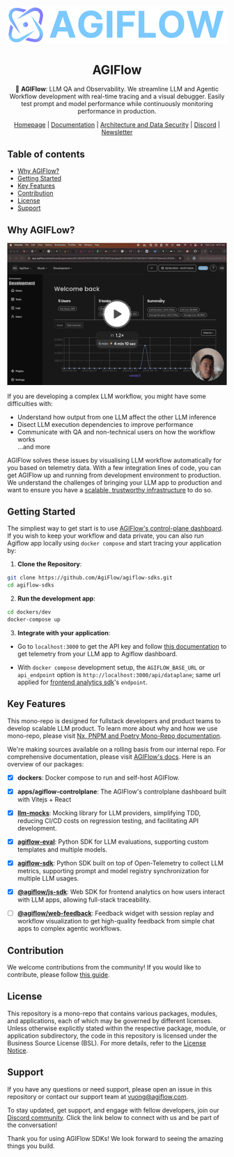 <div align="center">

![Logo of AGIFlow](./docs/agiflow_logo.png)

# **AGIFlow**

🤖 **AGIFlow**: LLM QA and Observability. We streamline LLM and Agentic Workflow development with real-time tracing and a visual debugger. Easily test prompt and model performance while continuously monitoring performance in production.

[Homepage](https://agiflow.io/) | [Documentation](https://docs.agiflow.io/) | [Architecture and Data Security](./docs/architecture.md) | [Discord](https://discord.gg/bk6usPc4) | [Newsletter](https://mailchi.mp/agiflow/agiflow-sub)

</div>

## Table of contents

- [Why AGIFlow?](#why-agiflow)
- [Getting Started](#getting-started)
- [Key Features](#key-features)
- [Contribution](#contribution)
- [License](#license)
- [Support](#support)

## Why AGIFLow?


[<img src="./docs/overview.png">](https://www.loom.com/share/d2e4fcb3b7c847ec8bc752f48a644570)

If you are developing a complex LLM workflow, you might have some difficulties with:  
- Understand how output from one LLM affect the other LLM inference  
- Disect LLM execution dependencies to improve performance  
- Communicate with QA and non-technical users on how the workflow works  
...and more

AGIFlow solves these issues by visualising LLM workflow automatically for you based on telemetry data. With a few integration lines of code, you can get AGIFlow up and running from development environment to production. We understand the challenges of bringing your LLM app to production and want to ensure you have a [scalable, trustworthy infrastructure](./docs/architecture.md) to do so.

## Getting Started

The simpliest way to get start is to use [AGIFlow's control-plane dashboard](https://app.agiflow.io). If you wish to keep your workflow and data private, you can also run Agiflow app locally using `docker compose` and start tracing your application by:

1. **Clone the Repository**:
```bash
git clone https://github.com/AgiFlow/agiflow-sdks.git
cd agiflow-sdks
```

2. **Run the development app**: 
```bash
cd dockers/dev
docker-compose up
```

3. **Integrate with your application**:
- Go to `localhost:3000` to get the API key and follow [this documentation](https://docs.agiflow.io/python) to get telemetry from your LLM app to Agiflow dashboard.   

- With `docker compose` development setup, the `AGIFLOW_BASE_URL` or `api_endpoint` option is `http://localhost:3000/api/dataplane`; same url applied for [frontend analytics sdk](https://docs.agiflow.io/web)'s `endpoint`.

## Key Features

This mono-repo is designed for fullstack developers and product teams to develop scalable LLM product. To learn more about why and how we use mono-repo, please visit [Nx, PNPM and Poetry Mono-Repo documentation](./docs/mono-repo.md).  

We're making sources available on a rolling basis from our internal repo. For comprehensive documentation, please visit [AGIFlow's docs](https://docs.agiflow.io). Here is an overview of our packages:

- [x] **dockers**: Docker compose to run and self-host AGIFlow.
- [x] **apps/agiflow-controlplane**: The AGIFlow's controlplane dashboard built with Vitejs + React
- [x] **[llm-mocks](https://docs.agiflow.io/llm-mocks)**: Mocking library for LLM providers, simplifying TDD, reducing CI/CD costs on regression testing, and facilitating API development.
- [x] **[agiflow-eval](https://docs.agiflow.io/python-agiflow-eval)**: Python SDK for LLM evaluations, supporting custom templates and multiple models.
- [x] **[agiflow-sdk](https://docs.agiflow.io/python)**: Python SDK built on top of Open-Telemetry to collect LLM metrics, supporting prompt and model registry synchronization for multiple LLM usages.
- [x] **[@agiflow/js-sdk](https://docs.agiflow.io/web)**: Web SDK for frontend analytics on how users interact with LLM apps, allowing full-stack traceability.
- [ ] **[@agiflow/web-feedback](https://docs.agiflow.io/web/feedback)**: Feedback widget with session replay and workflow visualization to get high-quality feedback from simple chat apps to complex agentic workflows.


## Contribution

We welcome contributions from the community! If you would like to contribute, please follow [this guide](./Contribution.md).

## License

This repository is a mono-repo that contains various packages, modules, and applications, each of which may be governed by different licenses. Unless otherwise explicitly stated within the respective package, module, or application subdirectory, the code in this repository is licensed under the Business Source License (BSL). For more details, refer to the [License Notice](./LICENSE).

## Support

If you have any questions or need support, please open an issue in this repository or contact our support team at vuong@agiflow.com.

To stay updated, get support, and engage with fellow developers, join our [Discord community](https://discord.gg/bk6usPc4). Click the link below to connect with us and be part of the conversation!

Thank you for using AGIFlow SDKs! We look forward to seeing the amazing things you build.
